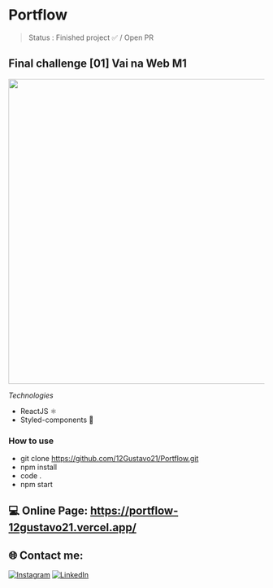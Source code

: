 # Portflow

> Status : Finished project ✅ / Open PR

## Final challenge [01] Vai na Web M1

<img width ='600px' src ='./src/assets/videos/Recording.gif' />

*Technologies*

+ ReactJS ⚛️
+ Styled-components 💅

### How to use
 
 - git clone https://github.com/12Gustavo21/Portflow.git
 - npm install
 - code .
 - npm start
 
 ## 💻 Online Page: https://portflow-12gustavo21.vercel.app/

## 🌐 Contact me:
[![Instagram](https://img.shields.io/badge/Instagram-%23E4405F.svg?logo=Instagram&logoColor=white)](https://instagram.com/gualmda) [![LinkedIn](https://img.shields.io/badge/LinkedIn-%230077B5.svg?logo=linkedin&logoColor=white)](https://linkedin.com/in/gustavo-almeida-421044246)
